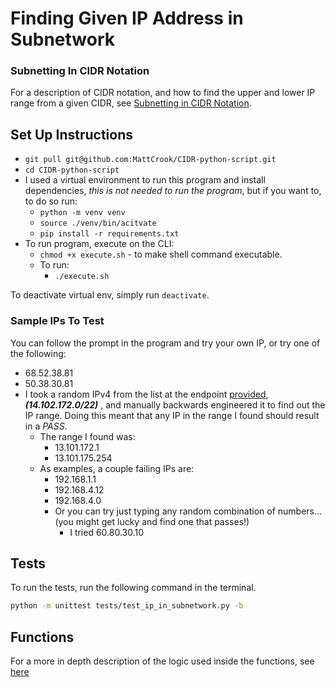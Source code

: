 # Finding Given IP Address in Subnetwork

### Subnetting In CIDR Notation
For a description of CIDR notation, and how to find the upper and lower IP range from a given CIDR, see [Subnetting in CIDR Notation](./docs/CIDR.md).

## Set Up Instructions

* `git pull git@github.com:MattCrook/CIDR-python-script.git`
* `cd CIDR-python-script`
* I used a virtual environment to run this program and install dependencies, *this is not needed to run the program*, but if you want to, to do so run:
  * `python -m venv venv`
  * `source ./venv/bin/acitvate`
  * `pip install -r requirements.txt`
* To run program, execute on the CLI:
  * `chmod +x execute.sh` - to make shell command executable.
  * To run:
    * `./execute.sh`


To deactivate virtual env, simply run `deactivate`.

### Sample IPs To Test
You can follow the prompt in the program and try your own IP, or try one of the following:

* 68.52.38.81
* 50.38.30.81
* I took a random IPv4 from the list at the endpoint [provided](https://stat.ripe.net/data/country-resource-list/data.json?resource=US&v4_format=prefix), ***(14.102.172.0/22)*** , and manually backwards engineered it to find out the IP range. Doing this meant that any IP in the range I found should result in a *PASS*.
  * The range I found was:
    * 13.101.172.1
    * 13.101.175.254
  * As examples, a couple failing IPs are:
    * 192.168.1.1
    * 192.168.4.12
    * 192.168.4.0
    * Or you can try just typing any random combination of numbers...(you might get lucky and find one that passes!)
      * I tried 60.80.30.10




## Tests

To run the tests, run the following command in the terminal.
```sh
python -m unittest tests/test_ip_in_subnetwork.py -b
```

## Functions
For a more in depth description of the logic used inside the functions, see [here](./docs/Functions.md)
